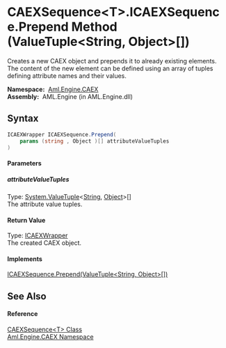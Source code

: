 CAEXSequence&lt;T>.ICAEXSequence.Prepend Method (ValueTuple&lt;String, Object>[])
=================================================================================
Creates a new CAEX object and prepends it to already existing elements. The content of the new element can be defined using an array of tuples defining attribute names and their values.

  **Namespace:**  [Aml.Engine.CAEX][1]  
  **Assembly:**  AML.Engine (in AML.Engine.dll)

Syntax
------

```csharp
ICAEXWrapper ICAEXSequence.Prepend(
	params (string , Object )[] attributeValueTuples
)
```

#### Parameters

##### *attributeValueTuples*
Type: [System.ValueTuple][2]&lt;[String][3], [Object][4]>[]  
The attribute value tuples.

#### Return Value
Type: [ICAEXWrapper][5]  
The created CAEX object.
#### Implements
[ICAEXSequence.Prepend(ValueTuple&lt;String, Object>[])][6]  


See Also
--------

#### Reference
[CAEXSequence&lt;T> Class][7]  
[Aml.Engine.CAEX Namespace][1]  

[1]: ../README.md
[2]: https://docs.microsoft.com/dotnet/api/system.valuetuple-2
[3]: https://docs.microsoft.com/dotnet/api/system.string
[4]: https://docs.microsoft.com/dotnet/api/system.object
[5]: ../ICAEXWrapper/README.md
[6]: ../ICAEXSequence/Prepend_1.md
[7]: README.md
[8]: https://www.automationml.org
[9]: ../../icons/logoShade.png